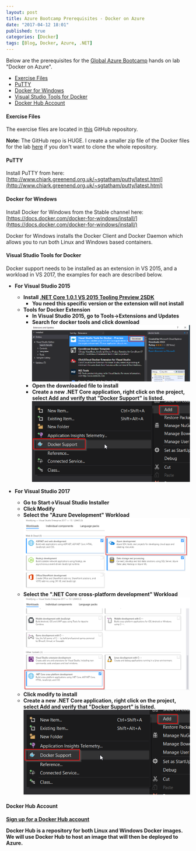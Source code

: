 ```yaml
---
layout: post
title: Azure Bootcamp Prerequisites - Docker on Azure
date: "2017-04-12 18:01"
published: true
categories: [Docker]
tags: [Blog, Docker, Azure, .NET]
---
```


Below are the prerequisites for the [Global Azure Bootcamp](https://www.meetup.com/CascoBayNUG/events/236227762/) hands on lab "Docker on Azure".
<!--more-->

- [Exercise Files](#exercise-files)
- [PuTTY](#putty)
- [Docker for Windows](#docker-for-windows)
- [Visual Studio Tools for Docker](#visual-studio-tools-for-docker)
- [Docker Hub Account](#docker-hub-account)

#### Exercise Files

The exercise files are located in [this](https://github.com/Microsoft/TechnicalCommunityContent/tree/master/Open%20Dev%20Framework/Docker/Session%203%20-%20Hands%20On) GitHub repository. 


<strong>Note:</strong> The GitHub repo is HUGE.  I create a smaller zip file of the Docker files for the lab [here](https://dl.dropboxusercontent.com/u/47903262/TechCommContent_Docker.zip) if you don't want to clone the whole repository.

#### PuTTY
Install PuTTY from here: [http://www.chiark.greenend.org.uk/~sgtatham/putty/latest.html](http://www.chiark.greenend.org.uk/~sgtatham/putty/latest.html)

#### Docker for Windows
Install Docker for Windows from the Stable channel here:  [https://docs.docker.com/docker-for-windows/install/](https://docs.docker.com/docker-for-windows/install/)



Docker for Windows installs the Docker Client and Docker Daemon which allows you to run both Linux and Windows based containers.     

#### Visual Studio Tools for Docker
Docker support needs to be installed as an extension in VS 2015, and a workload in VS 2017, the examples for each are described below.



- <strong>For Visual Studio 2015<strong>
    - Install [.NET Core 1.0.1 VS 2015 Tooling Preview 2SDK](https://www.microsoft.com/net/core#windowscmd)
        - You need this specific version or the extension will not install
    - Tools for Docker Extension
        -   In Visual Studio 2015, go to Tools->Extensions and Updates
        -   Search for docker tools and click download
![Install Extension](/images/2017/04/VS2015Ext.png)
        - Open the downloaded file to install
        - Create a new .NET Core application, right click on the project, select Add and verify that "Docker Support" is listed.
![Docker Support](/images/2017/04/AddDockerSupport.png)



- <strong>For Visual Studio 2017<strong>
    - Go to Start->Visual Studio Installer
    - Click Modify
    - Select the "Azure Development" Workload
![Azure Workload](/images/2017/04/AzureWorkload.png)
    - Select the ".NET Core cross-platform development" Workload
![NET Cross Plat Workload](/images/2017/04/NetCoreCrossPlatWorkload.png)
    - Click modify to install
    - Create a new .NET Core application, right click on the project, select Add and verify that "Docker Support" is listed.
![Docker Support](/images/2017/04/AddDockerSupport.png)


#### Docker Hub Account
[Sign up for a Docker Hub account](https://hub.docker.com/)

Docker Hub is a repository for both Linux and Windows Docker images.
We will use Docker Hub to host an image that will then be deployed to Azure.


